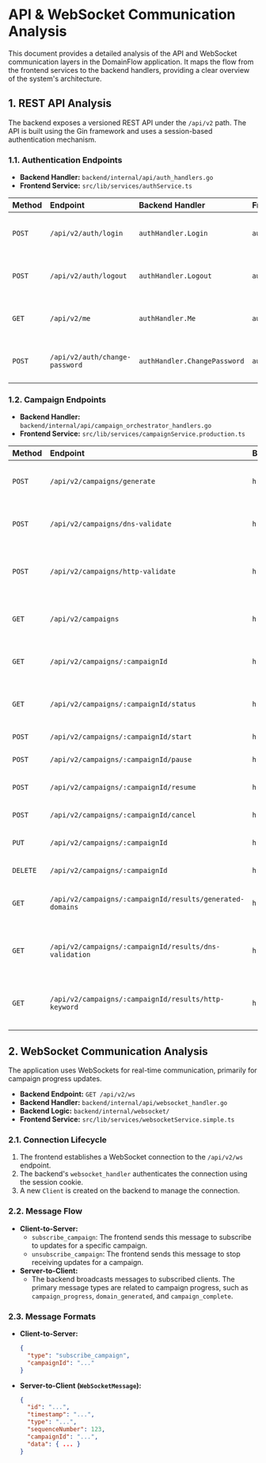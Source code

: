 # API & WebSocket Communication Analysis

This document provides a detailed analysis of the API and WebSocket communication layers in the DomainFlow application. It maps the flow from the frontend services to the backend handlers, providing a clear overview of the system's architecture.

## 1. REST API Analysis

The backend exposes a versioned REST API under the `/api/v2` path. The API is built using the Gin framework and uses a session-based authentication mechanism.

### 1.1. Authentication Endpoints

*   **Backend Handler:** `backend/internal/api/auth_handlers.go`
*   **Frontend Service:** `src/lib/services/authService.ts`

| Method | Endpoint                      | Backend Handler        | Frontend Method        | Description                               |
| :----- | :---------------------------- | :--------------------- | :--------------------- | :---------------------------------------- |
| `POST` | `/api/v2/auth/login`          | `authHandler.Login`    | `authService.login`    | Authenticates a user and creates a session. |
| `POST` | `/api/v2/auth/logout`         | `authHandler.Logout`   | `authService.logout`   | Logs out the user and destroys the session. |
| `GET`  | `/api/v2/me`                  | `authHandler.Me`       | `authService.initialize` | Retrieves the current user's information. |
| `POST` | `/api/v2/auth/change-password` | `authHandler.ChangePassword` | `authService.updatePassword` | Changes the current user's password.      |

### 1.2. Campaign Endpoints

*   **Backend Handler:** `backend/internal/api/campaign_orchestrator_handlers.go`
*   **Frontend Service:** `src/lib/services/campaignService.production.ts`

| Method   | Endpoint                                                 | Backend Handler                          | Frontend Method                     | Description                                      |
| :------- | :------------------------------------------------------- | :--------------------------------------- | :---------------------------------- | :----------------------------------------------- |
| `POST`   | `/api/v2/campaigns/generate`                             | `h.createDomainGenerationCampaign`       | `campaignService.createCampaign`    | Creates a new domain generation campaign.        |
| `POST`   | `/api/v2/campaigns/dns-validate`                         | `h.createDNSValidationCampaign`          | `campaignService.createCampaign`    | Creates a new DNS validation campaign.           |
| `POST`   | `/api/v2/campaigns/http-validate`                        | `h.createHTTPKeywordCampaign`            | `campaignService.createCampaign`    | Creates a new HTTP keyword validation campaign.  |
| `GET`    | `/api/v2/campaigns`                                      | `h.listCampaigns`                        | `campaignService.getCampaigns`      | Lists all campaigns with optional filters.       |
| `GET`    | `/api/v2/campaigns/:campaignId`                          | `h.getCampaignDetails`                   | `campaignService.getCampaignById`   | Retrieves the details of a specific campaign.    |
| `GET`    | `/api/v2/campaigns/:campaignId/status`                   | `h.getCampaignStatus`                    | (Not explicitly used)               | Gets the status and progress of a campaign.      |
| `POST`   | `/api/v2/campaigns/:campaignId/start`                    | `h.startCampaign`                        | `campaignService.startCampaign`     | Starts a campaign.                               |
| `POST`   | `/api/v2/campaigns/:campaignId/pause`                    | `h.pauseCampaign`                        | `campaignService.pauseCampaign`     | Pauses a campaign.                               |
| `POST`   | `/api/v2/campaigns/:campaignId/resume`                   | `h.resumeCampaign`                       | `campaignService.resumeCampaign`    | Resumes a paused campaign.                       |
| `POST`   | `/api/v2/campaigns/:campaignId/cancel`                   | `h.cancelCampaign`                       | `campaignService.cancelCampaign`    | Cancels a campaign.                              |
| `PUT`    | `/api/v2/campaigns/:campaignId`                          | `h.updateCampaign`                       | (Not explicitly used)               | Updates a campaign's configuration.              |
| `DELETE` | `/api/v2/campaigns/:campaignId`                          | `h.deleteCampaign`                       | `campaignService.deleteCampaign`    | Deletes a campaign.                              |
| `GET`    | `/api/v2/campaigns/:campaignId/results/generated-domains` | `h.getGeneratedDomains`                  | `campaignService.getGeneratedDomains` | Retrieves the generated domains for a campaign.  |
| `GET`    | `/api/v2/campaigns/:campaignId/results/dns-validation`   | `h.getDNSValidationResults`              | `campaignService.getDNSValidationResults` | Retrieves the DNS validation results for a campaign. |
| `GET`    | `/api/v2/campaigns/:campaignId/results/http-keyword`     | `h.getHTTPKeywordResults`                | `campaignService.getHTTPKeywordResults` | Retrieves the HTTP keyword results for a campaign. |

## 2. WebSocket Communication Analysis

The application uses WebSockets for real-time communication, primarily for campaign progress updates.

*   **Backend Endpoint:** `GET /api/v2/ws`
*   **Backend Handler:** `backend/internal/api/websocket_handler.go`
*   **Backend Logic:** `backend/internal/websocket/`
*   **Frontend Service:** `src/lib/services/websocketService.simple.ts`

### 2.1. Connection Lifecycle

1.  The frontend establishes a WebSocket connection to the `/api/v2/ws` endpoint.
2.  The backend's `websocket_handler` authenticates the connection using the session cookie.
3.  A new `Client` is created on the backend to manage the connection.

### 2.2. Message Flow

*   **Client-to-Server:**
    *   `subscribe_campaign`: The frontend sends this message to subscribe to updates for a specific campaign.
    *   `unsubscribe_campaign`: The frontend sends this message to stop receiving updates for a campaign.
*   **Server-to-Client:**
    *   The backend broadcasts messages to subscribed clients. The primary message types are related to campaign progress, such as `campaign_progress`, `domain_generated`, and `campaign_complete`.

### 2.3. Message Formats

*   **Client-to-Server:**
    ```json
    {
      "type": "subscribe_campaign",
      "campaignId": "..."
    }
    ```
*   **Server-to-Client (`WebSocketMessage`):**
    ```json
    {
      "id": "...",
      "timestamp": "...",
      "type": "...",
      "sequenceNumber": 123,
      "campaignId": "...",
      "data": { ... }
    }